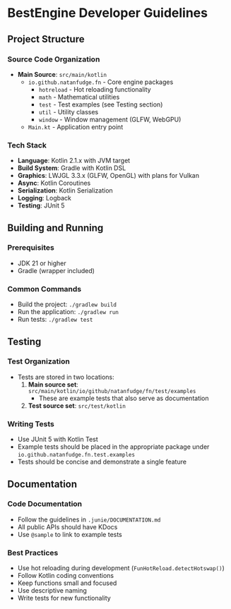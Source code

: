 # BestEngine Developer Guidelines

## Project Structure

### Source Code Organization
- **Main Source**: `src/main/kotlin`
  - `io.github.natanfudge.fn` - Core engine packages
    - `hotreload` - Hot reloading functionality
    - `math` - Mathematical utilities
    - `test` - Test examples (see Testing section)
    - `util` - Utility classes
    - `window` - Window management (GLFW, WebGPU)
  - `Main.kt` - Application entry point

### Tech Stack
- **Language**: Kotlin 2.1.x with JVM target
- **Build System**: Gradle with Kotlin DSL
- **Graphics**: LWJGL 3.3.x (GLFW, OpenGL) with plans for Vulkan
- **Async**: Kotlin Coroutines
- **Serialization**: Kotlin Serialization
- **Logging**: Logback
- **Testing**: JUnit 5

## Building and Running

### Prerequisites
- JDK 21 or higher
- Gradle (wrapper included)

### Common Commands
- Build the project: `./gradlew build`
- Run the application: `./gradlew run`
- Run tests: `./gradlew test`

## Testing

### Test Organization
- Tests are stored in two locations:
  1. **Main source set**: `src/main/kotlin/io/github/natanfudge/fn/test/examples`
     - These are example tests that also serve as documentation
  2. **Test source set**: `src/test/kotlin`

### Writing Tests
- Use JUnit 5 with Kotlin Test
- Example tests should be placed in the appropriate package under `io.github.natanfudge.fn.test.examples`
- Tests should be concise and demonstrate a single feature

## Documentation

### Code Documentation
- Follow the guidelines in `.junie/DOCUMENTATION.md`
- All public APIs should have KDocs
- Use `@sample` to link to example tests

### Best Practices
- Use hot reloading during development (`FunHotReload.detectHotswap()`)
- Follow Kotlin coding conventions
- Keep functions small and focused
- Use descriptive naming
- Write tests for new functionality